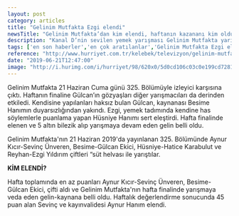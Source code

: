 ```yaml
---
layout: post
category: articles
title: "Gelinim Mutfakta Ezgi elendi"
newsTitle: "Gelinim Mutfakta’dan kim elendi, haftanın kazananı kim oldu?"
description: "Kanal D’nin sevilen yemek yarışması Gelinim Mutfakta yarışmasının bir bölüm ve haftası daha geride kaldı. Haftanın finalinde gelinlerden biri 5 altın bileziğe sahip olmanın mutluluğunu yaşarken; bir gelin-kayınvalide ekibi Gelinim Mutfakta’dan elendi. Peki, Gelinim Mutfakta’dan kim elendi, haftanın kazananı kim oldu?"
tags: ['en son haberler','en çok aratılanlar','Gelinim Mutfakta Ezgi elendi']
reference: "http://www.hurriyet.com.tr/kelebek/televizyon/gelinim-mutfaktadan-kim-elendi-haftanin-kazanani-kim-oldu-41251363"
date: "2019-06-21T12:47:00"
image: "http://i.hurimg.com/i/hurriyet/98/620x0/5d0cd106c03c0e199cd72817.jpg"
---
```


<p>Gelinim Mutfakta 21 Haziran Cuma g&uuml;n&uuml; 325. B&ouml;l&uuml;m&uuml;yle izleyici karşısına &ccedil;ıktı. Haftanın finaline G&uuml;lcan&rsquo;ın g&ouml;zyaşları diğer yarışmacıları da derinden etkiledi. Kendisine yapılanları haksız bulan G&uuml;lcan, kaynanası Besime Hanımın duyarsızlığından yakındı. Ezgi, yemek tadımında kendine has s&ouml;ylemlerle puanlama yapan H&uuml;sniye Hanımı sert eleştirdi. Hafta finalinde elenen ve 5 altın bilezik alıp yarışmaya devam eden gelin belli oldu.</p>
<p>Gelinim Mutfakta'nın 21 Haziran 2019'da yayınlanan 325. B&ouml;l&uuml;m&uuml;nde Aynur Kıcır-Sevin&ccedil; &Uuml;nveren, Besime-G&uuml;lcan Ekici, H&uuml;sniye-Hatice Karabulut ve Reyhan-Ezgi Yıldırım &ccedil;iftleri &ldquo;s&uuml;t helvası ile yarıştılar.</p>
<p><strong>KİM ELENDİ?</strong></p>
<p>Hafta toplamında en az puanları Aynur Kıcır-Sevin&ccedil; &Uuml;nveren, Besime-G&uuml;lcan Ekici, &ccedil;ifti aldı ve Gelinim Mutfakta'nın hafta finalinde yarışmaya veda eden gelin-kaynana belli oldu. Haftalık değerlendirme sonucunda 45 puan alan Sevin&ccedil; ve kayınvalidesi Aynur Hanım elendi.&nbsp;</p>
<p>&nbsp;</p>